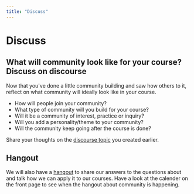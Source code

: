 ```yaml
---
title: "Discuss"
---
```

# Discuss

## What will community look like for your course? Discuss on discourse

Now that you've done a little community building and saw how others to it, reflect on what community will ideally look like in your course.

- How will people join your community? 
- What type of community will you build for your course? 
- Will it be a community of interest, practice or inquiry? 
- Will you add a personality/theme to your community? 
- Will the community keep going after the course is done?

Share your thoughts on the [discourse topic](http://community.p2pu.org/) you created earlier.

## Hangout

We will also have a [hangout](https://unhangout.media.mit.edu/h/course-in-a-box) to share our answers to the questions about and talk how we can apply it to our courses. Have a look at the calender on the front page to see when the hangout about community is happening.


